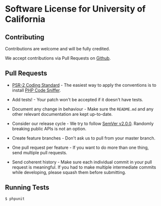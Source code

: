 # Software License for University of California

## Contributing

Contributions are welcome and will be fully credited.

We accept contributions via Pull Requests on [Github](https://github.com/UCSDMath/Functions).

## Pull Requests

- [PSR-2 Coding Standard](https://github.com/php-fig/fig-standards/blob/master/accepted/PSR-2-coding-style-guide.md) - The easiest way to apply the conventions is to install [PHP Code Sniffer](http://pear.php.net/package/PHP_CodeSniffer).

- Add tests! - Your patch won't be accepted if it doesn't have tests.

- Document any change in behaviour - Make sure the `README.md` and any other relevant documentation are kept up-to-date.

- Consider our release cycle - We try to follow [SemVer v2.0.0](http://semver.org/). Randomly breaking public APIs is not an option.

- Create feature branches - Don't ask us to pull from your master branch.

- One pull request per feature - If you want to do more than one thing, send multiple pull requests.

- Send coherent history - Make sure each individual commit in your pull request is meaningful. If you had to make multiple intermediate commits while developing, please squash them before submitting.

## Running Tests

``` bash
$ phpunit
```

